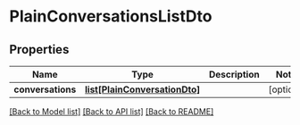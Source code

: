 # PlainConversationsListDto

## Properties
Name | Type | Description | Notes
------------ | ------------- | ------------- | -------------
**conversations** | [**list[PlainConversationDto]**](PlainConversationDto.md) |  | [optional] 

[[Back to Model list]](../README.md#documentation-for-models) [[Back to API list]](../README.md#documentation-for-api-endpoints) [[Back to README]](../README.md)

